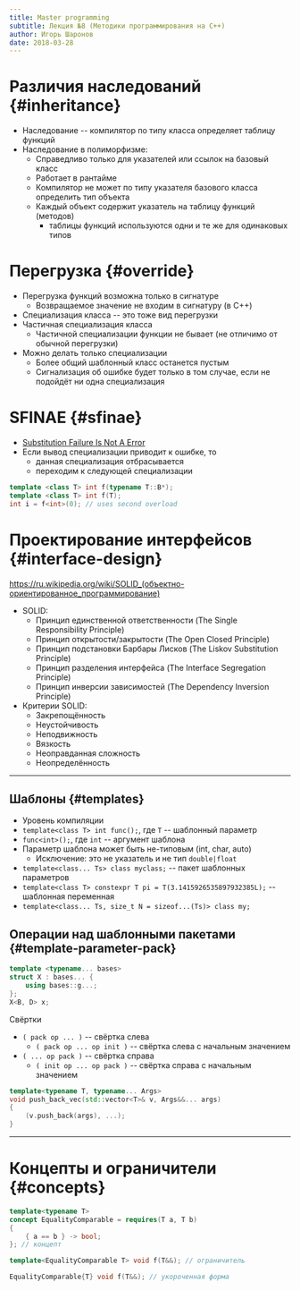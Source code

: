 ```yaml
---
title: Master programming
subtitle: Лекция №8 (Методики программирования на C++)
author: Игорь Шаронов
date: 2018-03-28
---
```


# Различия наследований {#inheritance}

* Наследование -- компилятор по типу класса определяет таблицу функций
* Наследование в полиморфизме:
    * Справедливо только для указателей или ссылок на базовый класс
    * Работает в рантайме
    * Компилятор не может по типу указателя базового класса определить тип объекта
    * Каждый объект содержит указатель на таблицу функций (методов)
        * таблицы функций используются одни и те же для одинаковых типов

# Перегрузка {#override}

* Перегрузка функций возможна только в сигнатуре
    * Возвращаемое значение не входим в сигнатуру (в C++)
* Специализация класса -- это тоже вид перегрузки
* Частичная специализация класса
    * Частичной специализации функции не бывает (не отличимо от обычной перегрузки)
* Можно делать только специализации
    * Более общий шаблонный класс останется пустым
    * Сигнализация об ошибке будет только в том случае, если не подойдёт ни одна специализация

# SFINAE {#sfinae}

* [Substitution Failure Is Not A Error](http://en.cppreference.com/w/cpp/language/sfinae)
* Если вывод специализации приводит к ошибке, то
    * данная специализация отбрасывается
    * переходим к следующей специализации

```cxx
template <class T> int f(typename T::B*);
template <class T> int f(T);
int i = f<int>(0); // uses second overload
```

# Проектирование интерфейсов {#interface-design}

<https://ru.wikipedia.org/wiki/SOLID_(объектно-ориентированное_программирование)>

* SOLID:
    * Принцип единственной ответственности (The Single Responsibility Principle)
    * Принцип открытости/закрытости (The Open Closed Principle)
    * Принцип подстановки Барбары Лисков (The Liskov Substitution Principle)
    * Принцип разделения интерфейса (The Interface Segregation Principle)
    * Принцип инверсии зависимостей (The Dependency Inversion Principle)
* Критерии SOLID:
    * Закрепощённость
    * Неустойчивость
    * Неподвижность
    * Вязкость
    * Неоправданная сложность
    * Неопределённость

---

## Шаблоны {#templates}

* Уровень компиляции
* `template<class T> int func();`, где `T` -- шаблонный параметр
* `func<int>();`, где `int` -- аргумент шаблона
* Параметр шаблона может быть не-типовым (int, char, auto)
    * Исключение: это не указатель и не тип `double|float`
* `template<class... Ts> class myclass;` -- пакет шаблонных параметров
* `template<class T> constexpr T pi = T(3.1415926535897932385L);` -- шаблонная переменная
* `template<class... Ts, size_t N = sizeof...(Ts)> class my;`

## Операции над шаблонными пакетами {#template-parameter-pack}

```cxx
template <typename... bases>
struct X : bases... {
    using bases::g...;
};
X<B, D> x;
```

Свёртки

* `( pack op ... )` -- свёртка слева
    * `( pack op ... op init )` -- свёртка слева с начальным значением
* `( ... op pack )` -- свёртка справа
    * `( init op ... op pack )` -- свёртка справа с начальным значением

```cxx
template<typename T, typename... Args>
void push_back_vec(std::vector<T>& v, Args&&... args)
{
    (v.push_back(args), ...);
}
```

---

# Концепты и ограничители {#concepts}

```cxx
template<typename T>
concept EqualityComparable = requires(T a, T b)
{
    { a == b } -> bool;
}; // концепт

template<EqualityComparable T> void f(T&&); // ограничитель

EqualityComparable{T} void f(T&&); // укороченная форма
```
